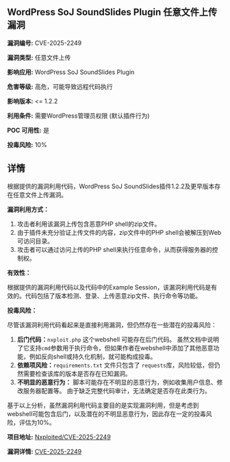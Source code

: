 ## WordPress SoJ SoundSlides Plugin 任意文件上传漏洞

**漏洞编号:** CVE-2025-2249

**漏洞类型:** 任意文件上传

**影响应用:** WordPress SoJ SoundSlides Plugin

**危害等级:** 高危，可能导致远程代码执行

**影响版本:** <= 1.2.2

**利用条件:** 需要WordPress管理员权限 (默认插件行为)

**POC 可用性:** 是

**投毒风险:** 10%

## 详情

根据提供的漏洞利用代码，WordPress SoJ SoundSlides插件1.2.2及更早版本存在任意文件上传漏洞。

**漏洞利用方式：**

1.  攻击者利用该漏洞上传包含恶意PHP shell的zip文件。
2.  由于插件未充分验证上传文件的内容，zip文件中的PHP shell会被解压到Web可访问目录。
3.  攻击者可以通过访问上传的PHP shell来执行任意命令，从而获得服务器的控制权。

**有效性：**

根据提供的漏洞利用代码以及代码中的Example Session，该漏洞利用代码是有效的。代码包括了版本检测、登录、上传恶意zip文件、执行命令等功能。

**投毒风险：**

尽管该漏洞利用代码看起来是直接利用漏洞，但仍然存在一些潜在的投毒风险：

1.  **后门代码：**`nxploit.php` 这个webshell 可能存在后门代码。 虽然文档中说明了它支持`cmd`参数用于执行命令，但如果作者在webshell中添加了其他恶意功能，例如反向shell或持久化机制，就可能构成投毒。
2.  **依赖项风险：**`requirements.txt` 文件只包含了 `requests`库，风险较低，但仍然需要检查该库的版本是否存在已知漏洞。
3. **不明显的恶意行为：** 脚本可能存在不明显的恶意行为，例如收集用户信息、修改服务器配置等。 由于缺乏完整代码审计，无法确定是否存在此类行为。

基于以上分析，虽然漏洞利用代码主要目的是实现漏洞利用，但是考虑到webshell可能包含后门，以及潜在的不明显恶意行为，因此存在一定的投毒风险，评估为10%。

**项目地址:** [Nxploited/CVE-2025-2249](https://github.com/Nxploited/CVE-2025-2249)

**漏洞详情:** [CVE-2025-2249](https://nvd.nist.gov/vuln/detail/CVE-2025-2249)